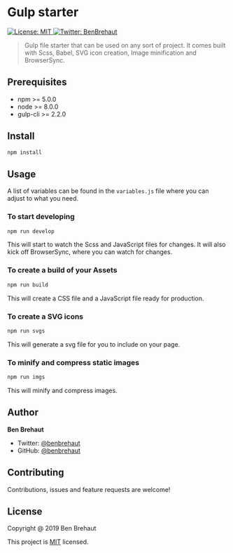 # Gulp starter
<a href="https://github.com/benbrehaut/front-end-setup/blob/master/LICENSE">
    <img alt="License: MIT" src="https://img.shields.io/badge/License-MIT-yellow.svg" target="_blank" />
</a>
<a href="https://twitter.com/BenBrehaut">
    <img alt="Twitter: BenBrehaut" src="https://img.shields.io/twitter/follow/BenBrehaut.svg?style=social" target="_blank" />
</a>

> Gulp file starter that can be used on any sort of project. It comes built with Scss, Babel, SVG icon creation, Image minification and BrowserSync.

## Prerequisites
- npm >= 5.0.0
- node >= 8.0.0
- gulp-cli >= 2.2.0

## Install
````bash
npm install
````

## Usage
A list of variables can be found in the ``variables.js`` file where you can adjust to what you need.

### To start developing
````bash
npm run develop
````
This will start to watch the Scss and JavaScript files for changes. It will also kick off BrowserSync, where you can watch for changes.

### To create a build of your Assets
````bash
npm run build
````
This will create a CSS file and a JavaScript file ready for production. 

### To create a SVG icons
````bash
npm run svgs
````
This will generate a svg file for you to include on your page.

### To minify and compress static images
````bash
npm run imgs
````
This will minify and compress images.

## Author
**Ben Brehaut**
- Twitter: [@benbrehaut](https://www.twitter.com/benbrehaut)
- GitHub: [@benbrehaut](https://github.com/benbrehaut/)

## Contributing
Contributions, issues and feature requests are welcome!

## License
Copyright @ 2019 Ben Brehaut

This project is [MIT](https://github.com/benbrehaut/front-end-setup/blob/master/LICENSE) licensed.